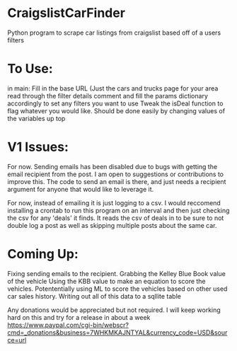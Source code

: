 # CraigslistCarFinder
Python program to scrape car listings from craigslist based off of a users filters
# To Use:
in main:
Fill in the base URL (Just the cars and trucks page for your area
read through the filter details comment and fill the params dictionary accordingly to set any filters you want to use
Tweak the isDeal function to flag whatever you would like. Should be done easily by changing values of the variables up top

# V1 Issues:
For now. Sending emails has been disabled due to bugs with getting the email recipient from the post. I am open to suggestions or contributions to improve this. The code to send an email is there, and just needs a recipient argument for anyone that would like to leverage it. 

For now, instead of emailing it is just logging to a csv. I would reccomend installing a crontab to run this program on an interval and then just checking the csv for any 'deals' it finds. It reads the csv of deals in to be sure to not double log a post as well as skipping multiple posts about the same car.

# Coming Up:
Fixing sending emails to the recipient. 
Grabbing the Kelley Blue Book value of the vehicle 
Using the KBB value to make an equation to score the vehicles. 
Potententially using ML to score the vehicles based on other used car sales history.
Writing out all of this data to a sqllite table

Any donations would be appreciated but not required. I will keep working hard on this and try for a release in about a week
https://www.paypal.com/cgi-bin/webscr?cmd=_donations&business=7WHKMKAJNTYAL&currency_code=USD&source=url
